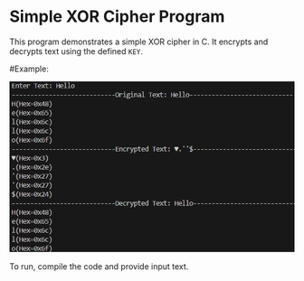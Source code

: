 # Simple XOR Cipher Program

This program demonstrates a simple XOR cipher in C. It encrypts and decrypts text using the defined `KEY`.

#Example:

![Example](example.png)

To run, compile the code and provide input text.
